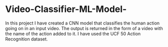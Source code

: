 # Video-Classifier-ML-Model-
In this project I have created a CNN model that classifies the human action going on in an input video. The output is returned in the form of a video with the name of the action added to it. I have used the UCF 50 Action Recognition dataset.  
